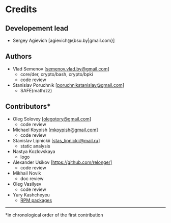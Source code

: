 Credits
=======

Developement lead
-----------------

- Sergey Agievich [agievich@{bsu.by|gmail.com}] 

Authors
-------

- Vlad Semenov [semenov.vlad.by@gmail.com]
  - core/der, crypto/bash, crypto/bpki
  - code review
- Stanislav Poruchnik [poruchnikstanislav@gmail.com] 
  - SAFE(math/zz)

Contributors*
------------

- Oleg Solovey [olegotory@gmail.com]
  - code review
- Michael Koypish [mkoypish@gmail.com]
  - code review
- Stanislav Lipnickii [stas_lipnickii@mail.ru]
  - static analysis
- Nastya Kozlovskaya
  - logo
- Alexander Usikov [https://github.com/relonger]
  - code review
- Mikhail Novik
  - doc review
- Oleg Vasilyev
  - code review
- Yury Kashcheyeu
  - [RPM packages](https://copr.fedorainfracloud.org/coprs/kashcheyeu/bee2/)

---
*in chronological order of the first contribution
